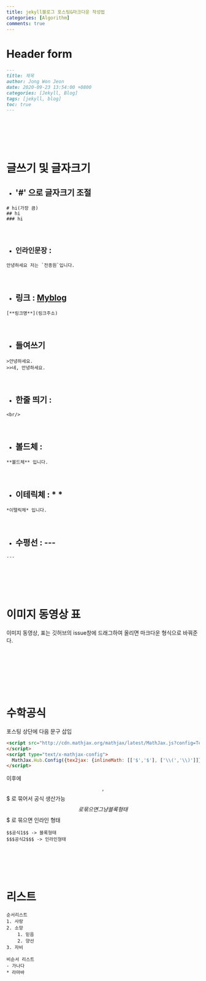 ```yaml
---
title: jekyll블로그 포스팅&마크다운 작성법
categories: [Algorithm]
comments: true
---
```

# Header form  
```markdown
---
title: 제목
author: Jong Won Jeon
date: 2020-09-23 13:54:00 +0800
categories: [Jekyll, Blog]
tags: [jekyll, blog]
toc: true
---
```
<br/>   
<br/>
<br/>   
<br/>

# 글쓰기 및 글자크기
- ## '#' 으로 글자크기 조절  
 ```
 # hi(가장 큼)
 ## hi
 ### hi
 ```  
<br/>

- ## `인라인문장` :
```
안녕하세요 저는 `전종원`입니다.
```
<br/>

- ## 링크 : [**Myblog**](https://jeonjw25.github.com)  
```
[**링크명**](링크주소)   
```
<br/>

- ## 들여쓰기
```
>안녕하세요.
>>네, 안녕하세요.
``` 
<br/>

- ## 한줄 띄기 : 
```
<br/>
```
<br/>

- ## 볼드체 :  
```
**볼드체** 입니다.
```  
<br/>

- ## 이테릭체 : * *
```
*이텔릭체* 입니다.
```  
<br/>

- ## 수평선 : ---  
```
---
```  
<br/>  
<br/> 
<br/>   
<br/>  

# 이미지 동영상 표  
이미지 동영상, 표는 깃허브의 issue창에 드래그하여 올리면 마크다운 형식으로 바꿔준다.  
<br/>  
<br/>   
<br/>   
<br/> 

# 수학공식
포스팅 상단에 다음 문구 삽입 
```HTML
<script src="http://cdn.mathjax.org/mathjax/latest/MathJax.js?config=TeX-AMS-MML_HTMLorMML">
</script>
<script type="text/x-mathjax-config">
  MathJax.Hub.Config({tex2jax: {inlineMath: [['$','$'], ['\\(','\\)']]}});
</script>
```
이후에 $$, $$$ 로 묶어서 공식 생산가능  
$$ 로 묶으면 그냥 블록형태  
$$$ 로 묶으면 인라인 형태
```
$$공식1$$ -> 블록형태
$$$공식2$$$ -> 인라인형태   
```
<br/>
<br/>
<br/>
<br/>

# 리스트  
```
순서리스트
1. 사랑
2. 소망
    1. 믿음
    2. 양선
3. 자비

비순서 리스트
- 가나다
* 라마바
```